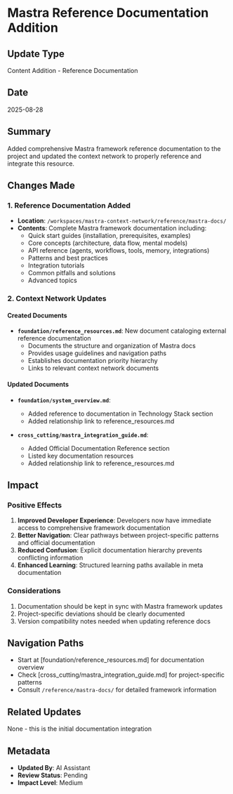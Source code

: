 # Mastra Reference Documentation Addition

## Update Type
Content Addition - Reference Documentation

## Date
2025-08-28

## Summary
Added comprehensive Mastra framework reference documentation to the project and updated the context network to properly reference and integrate this resource.

## Changes Made

### 1. Reference Documentation Added
- **Location**: `/workspaces/mastra-context-network/reference/mastra-docs/`
- **Contents**: Complete Mastra framework documentation including:
  - Quick start guides (installation, prerequisites, examples)
  - Core concepts (architecture, data flow, mental models)
  - API reference (agents, workflows, tools, memory, integrations)
  - Patterns and best practices
  - Integration tutorials
  - Common pitfalls and solutions
  - Advanced topics

### 2. Context Network Updates

#### Created Documents
- **`foundation/reference_resources.md`**: New document cataloging external reference documentation
  - Documents the structure and organization of Mastra docs
  - Provides usage guidelines and navigation paths
  - Establishes documentation priority hierarchy
  - Links to relevant context network documents

#### Updated Documents
- **`foundation/system_overview.md`**: 
  - Added reference to documentation in Technology Stack section
  - Added relationship link to reference_resources.md
  
- **`cross_cutting/mastra_integration_guide.md`**:
  - Added Official Documentation Reference section
  - Listed key documentation resources
  - Added relationship link to reference_resources.md

## Impact

### Positive Effects
1. **Improved Developer Experience**: Developers now have immediate access to comprehensive framework documentation
2. **Better Navigation**: Clear pathways between project-specific patterns and official documentation
3. **Reduced Confusion**: Explicit documentation hierarchy prevents conflicting information
4. **Enhanced Learning**: Structured learning paths available in meta documentation

### Considerations
1. Documentation should be kept in sync with Mastra framework updates
2. Project-specific deviations should be clearly documented
3. Version compatibility notes needed when updating reference docs

## Navigation Paths
- Start at [foundation/reference_resources.md] for documentation overview
- Check [cross_cutting/mastra_integration_guide.md] for project-specific patterns
- Consult `/reference/mastra-docs/` for detailed framework information

## Related Updates
None - this is the initial documentation integration

## Metadata
- **Updated By**: AI Assistant
- **Review Status**: Pending
- **Impact Level**: Medium
